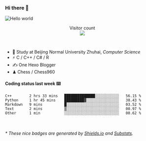 ### Hi there 👋


<img src="https://raw.githubusercontent.com/sagar-viradiya/sagar-viradiya/master/resources/banner.png" alt="Hello world">
<p align="center"> 
  Visitor count<br/>
  <img src="https://profile-counter.glitch.me/youszoe/count.svg" />
</p>

<br/>


- 🍻  Study at Beijing Normal University Zhuhai, _Computer Science_
- ⚡  C / C++ / C# / R
- ✍️  One Hexo Blogger
- ♟  Chess / Chess960 


#### Coding status last week ⌨️

<!--START_SECTION:waka-->
```text
C++        2 hrs 33 mins   ██████████████░░░░░░░░░░░   56.15 % 
Python     1 hr 45 mins    █████████▓░░░░░░░░░░░░░░░   38.43 % 
Markdown   9 mins          █░░░░░░░░░░░░░░░░░░░░░░░░   03.52 % 
Text       2 mins          ▒░░░░░░░░░░░░░░░░░░░░░░░░   00.97 % 
Other      1 min           ░░░░░░░░░░░░░░░░░░░░░░░░░   00.62 % 
```
<!--END_SECTION:waka-->

<br/>

<center><img src="http://ghchart.rshah.org/409ba5/yousazoe" alt="" /></center>


<h6>* These nice badges are generated by <a href="https://shields.io/">Shields.io</a> and <a href="https://github.com/spencerwooo/Substats">Substats</a>.</h6>
